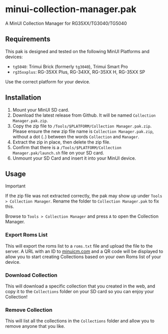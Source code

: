 # minui-collection-manager.pak

A MinUI Collection Manager for RG35XX/TG3040/TG5040

## Requirements

This pak is designed and tested on the following MinUI Platforms and devices:

- `tg5040`: Trimui Brick (formerly `tg3040`), Trimui Smart Pro
- `rg35xxplus`: RG-35XX Plus, RG-34XX, RG-35XX H, RG-35XX SP

Use the correct platform for your device.

## Installation

1. Mount your MinUI SD card.
2. Download the latest release from Github. It will be named `Collection Manager.pak.zip`.
3. Copy the zip file to `/Tools/$PLATFORM/Collection Manager.pak.zip`. Please ensure the new zip file name is `Collection Manager.pak.zip`, without a dot (`.`) between the words `Collection` and `Manager`.
4. Extract the zip in place, then delete the zip file.
5. Confirm that there is a `/Tools/$PLATFORM/Collection Manager.pak/launch.sh` file on your SD card.
6. Unmount your SD Card and insert it into your MinUI device.

## Usage

> [!IMPORTANT]
> If the zip file was not extracted correctly, the pak may show up under `Tools > Collection Manager`. Rename the folder to `Collection Manager.pak` to fix this.

Browse to `Tools > Collection Manager` and press `A` to open the Collection Manager.

### Export Roms List

This will export the roms list to a `roms.txt` file and upload the file to the server. A URL with an ID to [minuicm.com](https://minuicm.com) and a QR code will be displayed to allow you to start creating Collections based on your own Roms list of your device.

### Download Collection

This will download a specific collection that you created in the web, and copy it to the `Collections` folder on your SD card so you can enjoy your Collection!

### Remove Collection

This will list all the collections in the `Collections` folder and allow you to remove anyone that you like.
